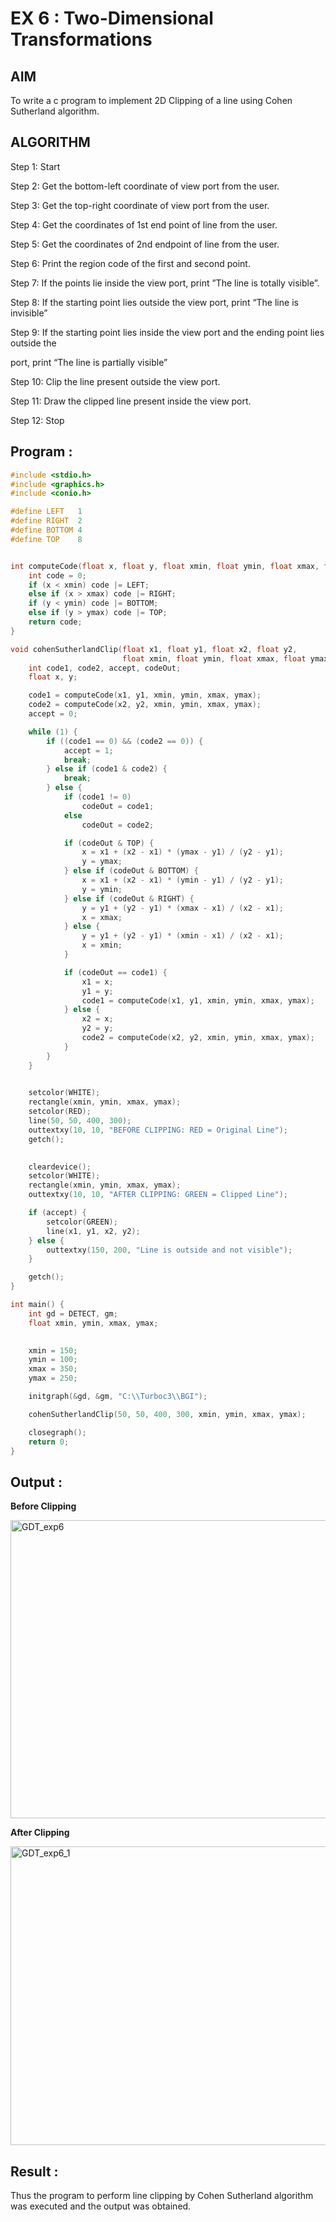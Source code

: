 # EX 6 : Two-Dimensional Transformations

## AIM

To write a c program to implement 2D Clipping of a line using Cohen Sutherland algorithm.


## ALGORITHM

Step 1: Start 

Step 2: Get the bottom-left coordinate of view port from the user. 

Step 3: Get the top-right coordinate of view port from the user. 

Step 4: Get the coordinates of 1st end point of line from the user. 

Step 5: Get the coordinates of 2nd endpoint of line from the user. 

Step 6: Print the region code of the first and second point. 

Step 7: If the points lie inside the view port, print ”The line is totally visible”. 

Step 8: If the starting point lies outside the view port, print “The line is invisible”  

Step 9: If the starting point lies inside the view port and the ending point lies outside the    

port, print “The line is partially visible”  

Step 10: Clip the line present outside the view port. 

Step 11: Draw the clipped line present inside the view port. 

Step 12: Stop


## Program :
```c
#include <stdio.h>
#include <graphics.h>
#include <conio.h>

#define LEFT   1
#define RIGHT  2
#define BOTTOM 4
#define TOP    8


int computeCode(float x, float y, float xmin, float ymin, float xmax, float ymax) {
    int code = 0;
    if (x < xmin) code |= LEFT;
    else if (x > xmax) code |= RIGHT;
    if (y < ymin) code |= BOTTOM;
    else if (y > ymax) code |= TOP;
    return code;
}

void cohenSutherlandClip(float x1, float y1, float x2, float y2,
                         float xmin, float ymin, float xmax, float ymax) {
    int code1, code2, accept, codeOut;
    float x, y;

    code1 = computeCode(x1, y1, xmin, ymin, xmax, ymax);
    code2 = computeCode(x2, y2, xmin, ymin, xmax, ymax);
    accept = 0;

    while (1) {
        if ((code1 == 0) && (code2 == 0)) {
            accept = 1; 
            break;
        } else if (code1 & code2) {
            break;  
        } else {
            if (code1 != 0)
                codeOut = code1;
            else
                codeOut = code2;

            if (codeOut & TOP) {
                x = x1 + (x2 - x1) * (ymax - y1) / (y2 - y1);
                y = ymax;
            } else if (codeOut & BOTTOM) {
                x = x1 + (x2 - x1) * (ymin - y1) / (y2 - y1);
                y = ymin;
            } else if (codeOut & RIGHT) {
                y = y1 + (y2 - y1) * (xmax - x1) / (x2 - x1);
                x = xmax;
            } else {
                y = y1 + (y2 - y1) * (xmin - x1) / (x2 - x1);
                x = xmin;
            }

            if (codeOut == code1) {
                x1 = x;
                y1 = y;
                code1 = computeCode(x1, y1, xmin, ymin, xmax, ymax);
            } else {
                x2 = x;
                y2 = y;
                code2 = computeCode(x2, y2, xmin, ymin, xmax, ymax);
            }
        }
    }

    
    setcolor(WHITE);
    rectangle(xmin, ymin, xmax, ymax);
    setcolor(RED);
    line(50, 50, 400, 300);
    outtextxy(10, 10, "BEFORE CLIPPING: RED = Original Line");
    getch();

   
    cleardevice();
    setcolor(WHITE);
    rectangle(xmin, ymin, xmax, ymax);
    outtextxy(10, 10, "AFTER CLIPPING: GREEN = Clipped Line");

    if (accept) {
        setcolor(GREEN);
        line(x1, y1, x2, y2);
    } else {
        outtextxy(150, 200, "Line is outside and not visible");
    }

    getch();
}

int main() {
    int gd = DETECT, gm;
    float xmin, ymin, xmax, ymax;

    
    xmin = 150;
    ymin = 100;
    xmax = 350;
    ymax = 250;

    initgraph(&gd, &gm, "C:\\Turboc3\\BGI");

    cohenSutherlandClip(50, 50, 400, 300, xmin, ymin, xmax, ymax);

    closegraph();
    return 0;
}


```

## Output :

**Before Clipping**

<img width="638" height="477" alt="GDT_exp6" src="https://github.com/user-attachments/assets/8535e628-31f8-4ba0-b574-9a668b854a60" />

**After Clipping**


<img width="638" height="478" alt="GDT_exp6_1" src="https://github.com/user-attachments/assets/9adc4c94-078c-4b01-8c00-b6819834694d" />


## Result :

Thus the program to perform line clipping by Cohen Sutherland algorithm was executed and the 
output was obtained.
